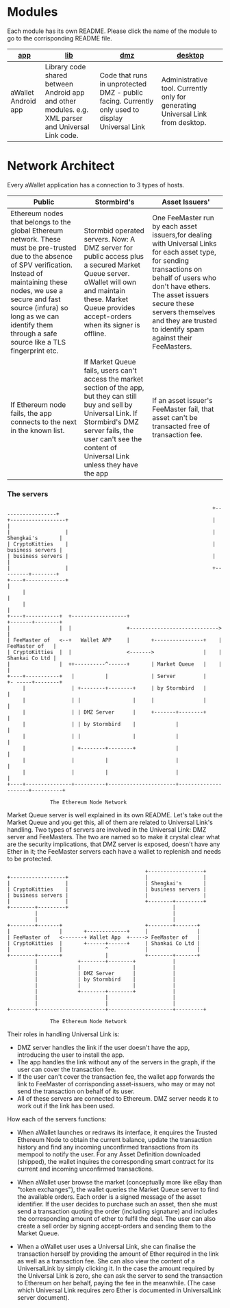 # Modules

Each module has its own README. Please click the name of the module to go to the corrisponding README file.

| [app](app/README.md) | [lib](lib/README.md) | [dmz](dmz/README.md) | [desktop](desktop/README.md) |
| --- | --- | --- | --- |
| aWallet Android app | Library code shared between Android app and other modules. e.g. XML parser and Universal Link code. | Code that runs in unprotected DMZ - public facing. Currently only used to display Universal Link | Administrative tool. Currently only for generating Universal Link from desktop. |

# Network Architect

Every aWallet application has a connection to 3 types of hosts.

| Public | Stormbird's | Asset Issuers' |
| ------ | ----------- | -------------- |
| Ethereum nodes that belongs to the global Ethereum network. These must be pre-trusted due to the absence of SPV verification. Instead of maintaining these nodes, we use a secure and fast source (infura) so long as we can identify them through a safe source like a TLS fingerprint etc. | Stormbid operated servers. Now: A DMZ server for public access plus a secured Market Queue server. αWallet will own and maintain these. Market Queue provides accept-orders when its signer is offline. | One FeeMaster run by each asset issuers,for dealing with Universal Links for each asset type, for sending transactions on behalf of users who don't have ethers. The asset issuers secure these servers themselves and they are trusted to identify spam against their FeeMasters. |
| If Ethereum node fails, the app connects to the next in the known list. | If Market Queue fails, users can't access the market section of the app, but they can still buy and sell by Universal Link.  If Stormbird's DMZ server fails, the user can't see the content of Universal Link unless they have the app | If an asset issuer's FeeMaster fail, that asset can't be transacted free of transaction fee. |

### The servers

                                                                       +------------------+
    +------------------+                                               |                  |
    |                  |                                               | Shengkai's       |
    | CryptoKitties    |                                               | business servers |
    | business servers |                                               |                  |
    |                  |                                               +---------+--------+
    +----+-------------+                                                         |
         |                                                                       |
         |                                                                       |
    +----+-----------+  +------------------+                             +-------+--------+
    |                |  |                  +----------------------------->                |
    | FeeMaster of   <--+   Wallet APP     |       +----------------+    | FeeMaster of   |
    | CryptoKitties  |  |                  <------->                |    | Shankai Co Ltd |
    |                |  ++----------^------+       | Market Queue   |    |                |
    +----+-----------+   |          |              | Server         |    +- -----+--------+
         |               | +--------+--------+     | by Stormbird   |            |
         |               | |                 |     |                |            |
         |               | | DMZ Server      |     +-------+--------+            |
         |               | | by Stormbird    |             |                     |
         |               | |                 |             |                     |
         |               | +--------+--------+             |                     |
         |               |          |                      |                     |
         |               |          |                      |                     |
    +----+---------------+----------+----------------------+---------------------+----------+

                  The Ethereum Node Network

Market Queue server is well explained in its own README. Let's take out the Market Queue and you get this, all of them are related to Universal Link's handling. Two types of servers are involved in the Universal Link: DMZ server and FeeMasters. The two are named so to make it crystal clear what are the security implications, that DMZ server is exposed, doesn't have any Ether in it; the FeeMaster servers each have a wallet to replenish and needs to be protected.


                                                 +------------------+
    +------------------+                         |                  |
    |                  |                         | Shengkai's       |
    | CryptoKitties    |                         | business servers |
    | business servers |                         |                  |
    |                  |                         +--------+---------+
    +--------+---------+                                  |
             |                                            |
             |                                            |
    +--------+-------+                           +--------+-------+
    |                |       +-------------+     |                |
    | FeeMaster of   <-------+ Wallet App  +-----> FeeMaster of   |
    | CryptoKitties  |       +------+------+     | Shankai Co Ltd |
    |                |              ^            |                |
    +--------+-------+              |            +--------+-------+
             |             +--------+--------+            |
             |             |                 |            |
             |             | DMZ Server      |            |
             |             | by Stormbird    |            |
             |             |                 |            |
             |             +--------+--------+            |
             |                      |                     |
             |                      |                     |
    +--------+----------------------+---------------------+---------+

                  The Ethereum Node Network

Their roles in handling Universal Link is:

- DMZ server handles the link if the user doesn't have the app, introducing the user to install the app.
- The app handles the link without any of the servers in the graph, if the user can cover the transaction fee.
- If the user can't cover the transaction fee, the wallet app forwards the link to FeeMaster of corrisponding asset-issuers, who may or may not send the transaction on behalf of its user.
- All of these servers are connected to Ethereum. DMZ server needs it to work out if the link has been used.

How each of the servers functions:

- When aWallet launches or redraws its interface, it enquires the Trusted Ethereum Node to obtain the current balance, update the transaction history and find any incoming unconfirmed transactions from its mempool to notify the user. For any Asset Definition downloaded (shipped), the wallet inquires the corresponding smart contract for its current and incoming unconfirmed transactions.

- When aWallet user browse the market (conceptually more like eBay than "token exchanges"), the wallet queries the Market Queue server to find the available orders. Each order is a signed message of the asset identifier. If the user decides to purchase such an asset, then she must send a transaction quoting the order (including signature) and includes the corresponding amount of ether to fulfil the deal. The user can also create a sell order by signing accept-orders and sending them to the Market Queue.

- When a αWallet user uses a Universal Link, she can finalise the transaction herself by providing the amount of Ether required in the link as well as a transaction fee. She can also view the content of a UniversalLink by simply clicking it. In the case the amount required by the Universal Link is zero, she can ask the server to send the transaction to Ethereum on her behalf, paying the fee in the meanwhile. (The case which Universal Link requires zero Ether is documented in UniversalLink server document).
